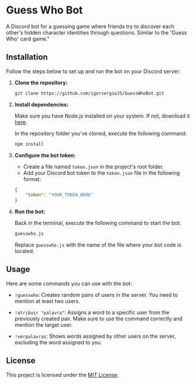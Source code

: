 # Guess Who Bot 

A Discord bot for a guessing game where friends try to discover each other's hidden character identities through questions. Similar to the 'Guess Who' card game."

## Installation

Follow the steps below to set up and run the bot on your Discord server:

1. **Clone the repository:**

   ```bash
   git clone https://github.com/igorsergioJS/GuessWhoBot.git
   ```

2. **Install dependencies:**

   Make sure you have Node.js installed on your system. If not, download it [here](https://nodejs.org/).

   In the repository folder you've cloned, execute the following command:

   ```bash
   npm install
   ```

3. **Configure the bot token:**

   - Create a file named `token.json` in the project's root folder.
   - Add your Discord bot token to the `token.json` file in the following format:

   ```json
   {
       "token": "YOUR_TOKEN_HERE"
   }
   ```

4. **Run the bot:**

   Back in the terminal, execute the following command to start the bot:

   ```bash
   guesswho.js
   ```

   Replace `guesswho.js` with the name of the file where your bot code is located.


## Usage

Here are some commands you can use with the bot:

- `!guesswho`: Creates random pairs of users in the server. You need to mention at least two users.

- `!atribuir "palavra"`: Assigns a word to a specific user from the previously created pair. Make sure to use the command correctly and mention the target user.

- `!verpalavras`: Shows words assigned by other users on the server, excluding the word assigned to you.

## License

This project is licensed under the [MIT License](LICENSE).

